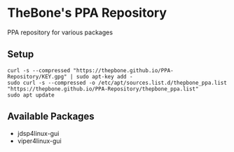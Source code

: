 # TheBone's PPA Repository
PPA repository for various packages

## Setup
```
curl -s --compressed "https://thepbone.github.io/PPA-Repository/KEY.gpg" | sudo apt-key add -
sudo curl -s --compressed -o /etc/apt/sources.list.d/thepbone_ppa.list "https://thepbone.github.io/PPA-Repository/thepbone_ppa.list"
sudo apt update
```
## Available Packages
* jdsp4linux-gui
* viper4linux-gui
